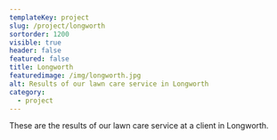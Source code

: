 ```yaml
---
templateKey: project
slug: /project/longworth
sortorder: 1200
visible: true
header: false
featured: false
title: Longworth
featuredimage: /img/longworth.jpg
alt: Results of our lawn care service in Longworth
category:
  - project
---
```


These are the results of our lawn care service at a client in Longworth.
